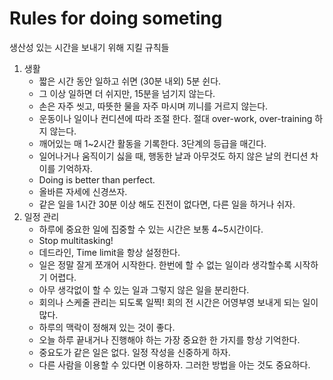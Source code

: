 # Rules for doing someting
생산성 있는 시간을 보내기 위해 지킬 규칙들
1. 생활
	- 짧은 시간 동안 일하고 쉬면 (30분 내외) 5분 쉰다.
	- 그 이상 일하면 더 쉬지만, 15분을 넘기지 않는다.
	- 손은 자주 씻고, 따뜻한 물을 자주 마시며 끼니를 거르지 않는다.
	- 운동이나 일이나 컨디션에 따라 조절 한다. 절대 over-work, over-training 하지 않는다.
	- 깨어있는 매 1~2시간 활동을 기록한다. 3단계의 등급을 매긴다.
	- 일어나거나 움직이기 싫을 때, 행동한 날과 아무것도 하지 않은 날의 컨디션 차이를 기억하자.
	- Doing is better than perfect.
	- 올바른 자세에 신경쓰자.
	- 같은 일을 1시간 30분 이상 해도 진전이 없다면, 다른 일을 하거나 쉬자.
2. 일정 관리
	- 하루에 중요한 일에 집중할 수 있는 시간은 보통 4~5시간이다.
	- Stop multitasking!
	- 데드라인, Time limit을 항상 설정한다.
	- 일은 정말 잘게 쪼개어 시작한다. 한번에 할 수 없는 일이라 생각할수록 시작하기 어렵다.
	- 아무 생각없이 할 수 있는 일과 그렇지 않은 일을 분리한다.
	- 회의나 스케줄 관리는 되도록 일찍! 회의 전 시간은 어영부영 보내게 되는 일이 많다.
	- 하루의 맥락이 정해져 있는 것이 좋다.
	- 오늘 하루 끝내거나 진행해야 하는 가장 중요한 한 가지를 항상 기억한다.
	- 중요도가 같은 일은 없다. 일정 작성을 신중하게 하자.
	- 다른 사람을 이용할 수 있다면 이용하자. 그러한 방법을 아는 것도 중요하다. 
